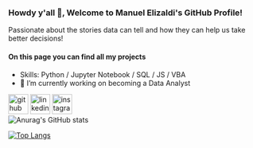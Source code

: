### Howdy y'all 👋, Welcome to Manuel Elizaldi's GitHub Profile!
Passionate about the stories data can tell and how they can help us take better decisions! 

#### On this page you can find all my projects

- Skills: Python / Jupyter Notebook / SQL / JS / VBA
- 🔭 I’m currently working on becoming a Data Analyst 

[<img src='https://cdn.jsdelivr.net/npm/simple-icons@3.0.1/icons/github.svg' alt='github' height='40'>](https://github.com/ManuelElizaldi)  [<img src='https://cdn.jsdelivr.net/npm/simple-icons@3.0.1/icons/linkedin.svg' alt='linkedin' height='40'>](https://www.linkedin.com/in/manuelelizaldi//)  [<img src='https://cdn.jsdelivr.net/npm/simple-icons@3.0.1/icons/instagram.svg' alt='instagram' height='40'>](https://www.instagram.com/manuelizaldi//)  
![Anurag's GitHub stats](https://github-readme-stats.vercel.app/api?username=ManuelElizaldi&show_icons=true&theme=react)

[![Top Langs](https://github-readme-stats.vercel.app/api/top-langs/?username=ManuelElizaldi&layout=compact)](https://github.com/ManuelElizaldi/github-readme-stats)

